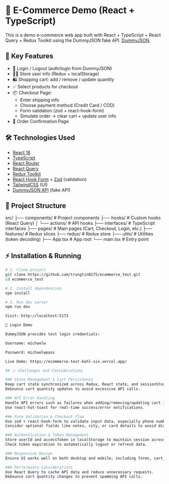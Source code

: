 # 🛒 E-Commerce Demo (React + TypeScript)

This is a demo e-commerce web app built with React + TypeScript + React Query + Redux Toolkit using the DummyJSON fake API. [DummyJSON](https://dummyjson.com/).

## 🚀 Key Features

- 🔑 Login / Logout (auth/login from DummyJSON)
- 🧑‍💻 Store user info (Redux + localStorage)
- 🛍️ Shopping cart: add / remove / update quantity
- ✅ Select products for checkout
- 📦 Checkout Page:
  - Enter shipping info
  - Choose payment method (Credit Card / COD)
  - Form validation (zod + react-hook-form)
  - Simulate order → clear cart + update user info
- 🎉 Order Confirmation Page

## 🛠️ Technologies Used

- [React 18](https://react.dev/)
- [TypeScript](https://www.typescriptlang.org/)
- [React Router](https://reactrouter.com/)
- [React Query](https://tanstack.com/query/latest)
- [Redux Toolkit](https://redux-toolkit.js.org/)
- [React Hook Form](https://react-hook-form.com/) + [Zod](https://zod.dev/) (validation)
- [TailwindCSS](https://tailwindcss.com/) (UI)
- [DummyJSON API](https://dummyjson.com/) (fake API)

## 📂 Project Structure

src/
├── components/ # Project components
├── hooks/ # Custom hooks (React Query)
│ └── actions/ # API hooks
├── interfaces/ # TypeScript interfaces
├── pages/ # Main pages (Cart, Checkout, Login, etc.)
├── features/ # Redux slices
├── redux/ # Redux store
├── utils/ # Utilities (token decoding)
├── App.tsx # App root
└── main.tsx # Entry point

## ⚡ Installation & Running

```bash
# 1. Clone project
git clone https://github.com/trungtin0175/ecommerce_test.git
cd ecommerce_test

# 2. Install dependencies
npm install

# 3. Run dev server
npm run dev

Visit: http://localhost:5173

🔐 Login Demo

DummyJSON provides test login credentials:

Username: michaelw

Password: michaelwpass

Live Demo: https://ecommerce-test-kohl-six.vercel.app/

## ⚠️ Challenges and Considerations

### State Management & Cart Persistence
Keep cart state synchronized across Redux, React state, and sessionStorage to ensure a smooth user experience, even after page reloads.
Debounce cart quantity updates to avoid excessive API calls.

### API Error Handling
Handle API errors such as failures when adding/removing/updating cart items or updating user info.
Use react-hot-toast for real-time success/error notifications.

### Form Validation & Checkout Flow
Use zod + react-hook-form to validate input data, especially phone numbers, emails, and payment card info.
Consider optional fields like notes, city, or card details to avoid disrupting the checkout flow.

### Authentication & Token Management
Store userId and accessToken in localStorage to maintain session across page reloads.
Check token expiration to automatically logout or refresh data.

### Responsive Design
Ensure UI works well on both desktop and mobile, including forms, cart, and checkout components.

### Performance Considerations
Use React Query to cache API data and reduce unnecessary requests.
Debounce cart quantity changes to prevent spamming API calls.
```
